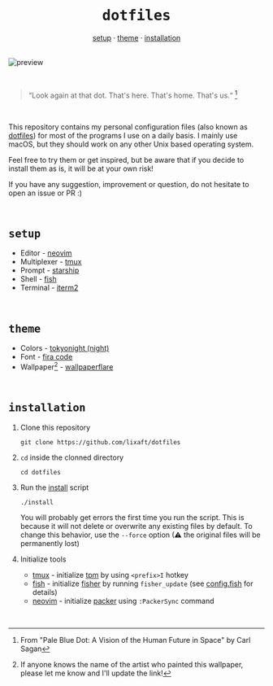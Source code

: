 <h1 align="center">
    <div align="center">
        <samp><b>dotfiles</b></samp>
    </div>
</h1>

<div align="center">
    <a href="#setup">setup</a>
    ·
    <a href="#theme">theme</a>
    ·
    <a href="#installation">installation</a>
</div>

</br>

![preview](https://user-images.githubusercontent.com/61330762/209485333-1860e82d-f8f3-43e9-854b-353d7603005d.png)

</br>

> “Look again at that dot. That's here. That's home. That's us.“ [^1]

</br>

This repository contains my personal configuration files (also known as [dotfiles](https://en.wikipedia.org/wiki/Hidden_file_and_hidden_directory#Unix_and_Unix-like_environments)) for most of the programs I use on a daily basis. I mainly use macOS, but they should work on any other Unix based operating system.

Feel free to try them or get inspired, but be aware that if you decide to install them as is, it will be at your own risk!

If you have any suggestion, improvement or question, do not hesitate to open an issue or PR :)

</br>

## <samp><b>setup</b></samp>

- Editor - [neovim](https://github.com/neovim/neovim)
- Multiplexer - [tmux](https://github.com/tmux/tmux)
- Prompt - [starship](https://github.com/starship/starship)
- Shell - [fish](https://github.com/fish-shell/fish-shell)
- Terminal - [iterm2](https://iterm2.com/index.html)

</br>

## <samp><b>theme</b></samp>

- Colors - [tokyonight (night)](https://github.com/folke/tokyonight.nvim)
- Font - [fira code](https://github.com/ryanoasis/nerd-fonts/tree/master/patched-fonts/FiraCode)
- Wallpaper[^2] - [wallpaperflare](https://www.wallpaperflare.com/astronaut-space-black-background-artwork-wallpaper-gjfku)

</br>

## <samp><b>installation</b></samp>

1. Clone this repository
   ```shell
   git clone https://github.com/lixaft/dotfiles
   ```

2. `cd` inside the clonned directory
   ```shell
   cd dotfiles
   ```

3. Run the [install](https://github.com/lixaft/dotfiles/blob/main/install) script
   ```shell
   ./install
   ```

   You will probably get errors the first time you run the script. This is because it will not delete or overwrite any existing files by default. To change this behavior, use the `--force` option (⚠ the original files will be permanently lost)

4. Initialize tools
    * [tmux](https://github.com/tmux/tmux) - initialize [tpm](https://github.com/tmux-plugins/tpm) by using `<prefix>I` hotkey
    * [fish](https://github.com/fish-shell/fish-shell) - initialize [fisher](https://github.com/jorgebucaran/fisher) by running `fisher_update` (see [config.fish](https://github.com/lixaft/dotfiles/blob/main/src/.config/fish/config.fish) for details)
    * [neovim](https://github.com/neovim/neovim) - initialize [packer](https://github.com/wbthomason/packer.nvim) using `:PackerSync` command

</br>

[^1]: From "Pale Blue Dot: A Vision of the Human Future in Space" by Carl Sagan
[^2]: If anyone knows the name of the artist who painted this wallpaper, please let me know and I'll update the link!
